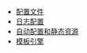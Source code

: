 * [配置文件](学习系列记录/Java学习笔记/SpringBoot/配置文件.md)		
* [日志配置](学习系列记录/Java学习笔记/SpringBoot/日志配置.md)		
* [自动配置和静态资源](学习系列记录/Java学习笔记/SpringBoot/自动配置和静态资源.md)		
* [模板引擎](学习系列记录/Java学习笔记/SpringBoot/模板引擎.md)
